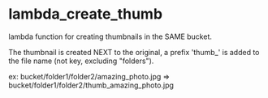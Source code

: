 # lambda_create_thumb
lambda function for creating thumbnails in the SAME bucket. 

The thumbnail is created NEXT to the original, a prefix 'thumb_' is added to the file name 
(not key, excluding "folders"). 

ex: bucket/folder1/folder2/amazing_photo.jpg => bucket/folder1/folder2/thumb_amazing_photo.jpg

